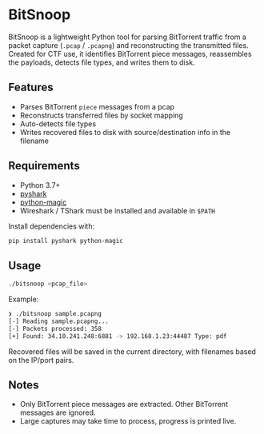 # BitSnoop
BitSnoop is a lightweight Python tool for parsing BitTorrent traffic from a packet capture (`.pcap` / `.pcapng`) and reconstructing the transmitted files. Created for CTF use, it identifies BitTorrent piece messages, reassembles the payloads, detects file types, and writes them to disk.

## Features
- Parses BitTorrent `piece` messages from a pcap
- Reconstructs transferred files by socket mapping
- Auto-detects file types
- Writes recovered files to disk with source/destination info in the filename

## Requirements
- Python 3.7+
- [pyshark](https://github.com/KimiNewt/pyshark)
- [python-magic](https://github.com/ahupp/python-magic)
- Wireshark / TShark must be installed and available in `$PATH`  
  
Install dependencies with:
```sh
pip install pyshark python-magic
```

## Usage
```sh
./bitsnoop <pcap_file>
```
Example:
```sh
❯ ./bitsnoop sample.pcapng
[-] Reading sample.pcapng...
[-] Packets processed: 358
[+] Found: 34.10.241.248:6881 -> 192.168.1.23:44487 Type: pdf
```
Recovered files will be saved in the current directory, with filenames based on the IP/port pairs.

## Notes
- Only BitTorrent piece messages are extracted. Other BitTorrent messages are ignored.
- Large captures may take time to process, progress is printed live.
